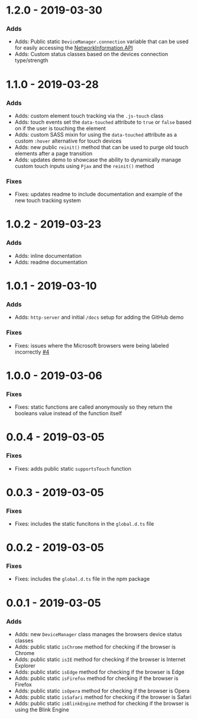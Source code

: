 # 1.2.0 - 2019-03-30

### Adds

- Adds: Public static `DeviceManager.connection` variable that can be used for easily accessing the [NetworkInformation API](https://developer.mozilla.org/en-US/docs/Web/API/NetworkInformation)
- Adds: Custom status classes based on the devices connection type/strength

# 1.1.0 - 2019-03-28

### Adds

- Adds: custom element touch tracking via the `.js-touch` class
- Adds: touch events set the  `data-touched` attribute to `true` or `false` based on if the user is touching the element
- Adds: custom SASS mixin for using the `data-touched` attribute as a custom `:hover` alternative for touch devices
- Adds: new public `reinit()` method that can be used to purge old touch elements after a page transition
- Adds: updates demo to showcase the ability to dynamically manage custom touch inputs using `Pjax` and the `reinit()` method

### Fixes

- Fixes: updates readme to include documentation and example of the new touch tracking system

# 1.0.2 - 2019-03-23

### Adds

- Adds: inline documentation
- Adds: readme documentation

# 1.0.1 - 2019-03-10

### Adds

- Adds: `http-server` and initial `/docs` setup for adding the GitHub demo

### Fixes

- Fixes: issues where the Microsoft browsers were being labeled incorrectly [#4](https://github.com/Pageworks/fuel-device-manager/issues/4)

# 1.0.0 - 2019-03-06

### Fixes

- Fixes: static functions are called anonymously so they return the booleans value instead of the function itself

# 0.0.4 - 2019-03-05

### Fixes

- Fixes: adds public static `supportsTouch` function

# 0.0.3 - 2019-03-05

### Fixes

- Fixes: includes the static funcitons in the `global.d.ts` file

# 0.0.2 - 2019-03-05

### Fixes

- Fixes: includes the `global.d.ts` file in the npm package

# 0.0.1 - 2019-03-05

### Adds

- Adds: new `DeviceManager` class manages the browsers device status classes
- Adds: public static `isChrome` method for checking if the browser is Chrome
- Adds: public static `isIE` method for checking if the browser is Internet Explorer
- Adds: public static `isEdge` method for checking if the browser is Edge
- Adds: public static `isFirefox` method for checking if the browser is Firefox
- Adds: public static `isOpera` method for checking if the browser is Opera
- Adds: public static `isSafari` method for checking if the browser is Safari
- Adds: public static `isBlinkEngine` method for checking if the browser is using the Blink Engine